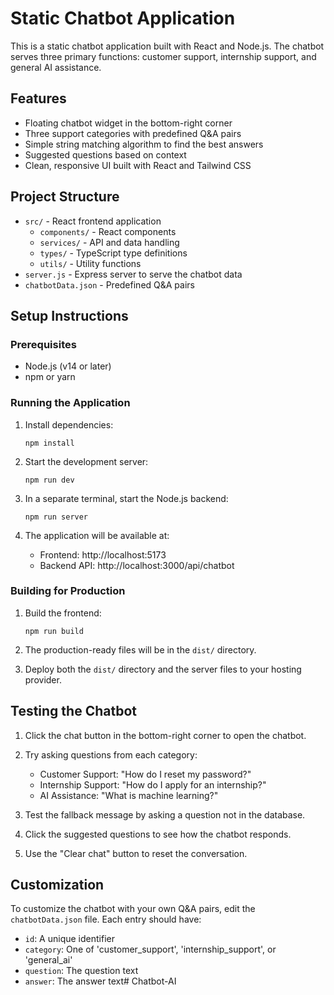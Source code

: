 # Static Chatbot Application

This is a static chatbot application built with React and Node.js. The chatbot serves three primary functions: customer support, internship support, and general AI assistance.

## Features

- Floating chatbot widget in the bottom-right corner
- Three support categories with predefined Q&A pairs
- Simple string matching algorithm to find the best answers
- Suggested questions based on context
- Clean, responsive UI built with React and Tailwind CSS

## Project Structure

- `src/` - React frontend application
  - `components/` - React components
  - `services/` - API and data handling
  - `types/` - TypeScript type definitions
  - `utils/` - Utility functions
- `server.js` - Express server to serve the chatbot data
- `chatbotData.json` - Predefined Q&A pairs

## Setup Instructions

### Prerequisites

- Node.js (v14 or later)
- npm or yarn

### Running the Application

1. Install dependencies:
   ```
   npm install
   ```

2. Start the development server:
   ```
   npm run dev
   ```

3. In a separate terminal, start the Node.js backend:
   ```
   npm run server
   ```

4. The application will be available at:
   - Frontend: http://localhost:5173
   - Backend API: http://localhost:3000/api/chatbot

### Building for Production

1. Build the frontend:
   ```
   npm run build
   ```

2. The production-ready files will be in the `dist/` directory.

3. Deploy both the `dist/` directory and the server files to your hosting provider.

## Testing the Chatbot

1. Click the chat button in the bottom-right corner to open the chatbot.

2. Try asking questions from each category:
   - Customer Support: "How do I reset my password?"
   - Internship Support: "How do I apply for an internship?"
   - AI Assistance: "What is machine learning?"

3. Test the fallback message by asking a question not in the database.

4. Click the suggested questions to see how the chatbot responds.

5. Use the "Clear chat" button to reset the conversation.

## Customization

To customize the chatbot with your own Q&A pairs, edit the `chatbotData.json` file. Each entry should have:
- `id`: A unique identifier
- `category`: One of 'customer_support', 'internship_support', or 'general_ai'
- `question`: The question text
- `answer`: The answer text#   C h a t b o t - A I  
 
